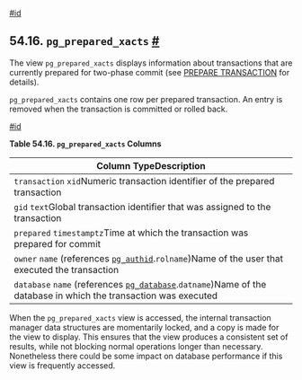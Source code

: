 [#id](#VIEW-PG-PREPARED-XACTS)

## 54.16. `pg_prepared_xacts` [#](#VIEW-PG-PREPARED-XACTS)



The view `pg_prepared_xacts` displays information about transactions that are currently prepared for two-phase commit (see [PREPARE TRANSACTION](sql-prepare-transaction) for details).

`pg_prepared_xacts` contains one row per prepared transaction. An entry is removed when the transaction is committed or rolled back.

[#id](#id-1.10.5.20.5)

**Table 54.16. `pg_prepared_xacts` Columns**

| Column TypeDescription                                                                                                                       |
| -------------------------------------------------------------------------------------------------------------------------------------------- |
| `transaction` `xid`Numeric transaction identifier of the prepared transaction                                                                |
| `gid` `text`Global transaction identifier that was assigned to the transaction                                                               |
| `prepared` `timestamptz`Time at which the transaction was prepared for commit                                                                |
| `owner` `name` (references [`pg_authid`](catalog-pg-authid).`rolname`)Name of the user that executed the transaction                    |
| `database` `name` (references [`pg_database`](catalog-pg-database).`datname`)Name of the database in which the transaction was executed |


When the `pg_prepared_xacts` view is accessed, the internal transaction manager data structures are momentarily locked, and a copy is made for the view to display. This ensures that the view produces a consistent set of results, while not blocking normal operations longer than necessary. Nonetheless there could be some impact on database performance if this view is frequently accessed.